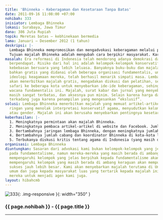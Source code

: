 ```yaml
---
title: 'Bhinneka - Keberagaman dan Kesetaraan Tanpa Batas'
date: 2011-09-16 11:08:00 +07:00
nohibah: 333
inisiator: Lembaga Bhinneka
lokasi: Surabaya, Jawa Timur
dana: 386 Juta Rupiah
topik: Meretas batas – kebhinekaan bermedia
lama: Januari – Desember 2012 (1 tahun)
deskripsi: |-
  Lembaga Bhinneka mempromosikan dan mengadvokasi keberagaman melalui penerbitan majalah gratis dan diskusi melalui tatap muka maupun internet (facebook, twitter, and website), membuka perpustakaan, dan mengadakan workshop. Majalah Bhinneka dicetak dan dibagikan secara gratis terutama bagi mereka yang tidak mempunyai internet (yang mempunyai internet bisa menyimak di website). Majalah Bhinneka mengangkat isu-isu lokal mengenai keberagaman, karena Indonesia amatlah kaya dalam etnis dan budaya. Beberapa Jurnal atau majalah yang memperjuangkan isu keberagaman di Indonesia, seringkali menjadi pelampiasan pendapat atau ruang pembebas bagi para penulisnya. Namun, karena jangkauannya terbatas, media seperti ini tidak membawa perubahan yang mendasar di masyarakat. Hanya lingkungan tertentu saja yang menyimaknya.
  Tujuan majalah Bhinneka adalah mengubah cara berpikir masyarakat. Karenanya, kami ingin mendapat pembaca sebanyak mungkin dengan membagikannya gratis dan menyebarluaskann melalui internet. Dengan strategi ini, kami berharap bisa mempengaruhi pola pikir masyarakat secara tidak langsung, sehingga mereka berangsur mempertanyakan pola-pola baku yang mereka imani.
masalah: Era reformasi di Indonesia telah mendorong adanya demokrasi dan kebebasan
  berpendapat. Risiko dari hal ini adalah kelompok-kelompok konservatif juga mempunyai
  kebebasan bersuara yang lebih leluasa. Banyaknya buku-buku dan majalah murah dan
  bahkan gratis yang didanai oleh beberapa organisasi fundamentalis, untuk mempromosikan
  ideologi keagamaan mereka, telah berhasil menarik simpati masa. Lembaga Bhinneka
  akan menerbitkan majalah gratis, mengadakan diskusi dan pelatihan, serta akan mengadakan
  safari ke beberapa kota untuk menyebarkan ide-ide keberagaman, sehingga bisa “menandingi”
  wacana fundamentalis ini. Majalah, surat kabar dan jurnal yang menyebarkan isu keberagaman
  masih sangat terbatas, dan aksesnya pun minim. Selain karena harga dan penyebarannya,
  terkadang juga karena penampilan yang mengesankan “ekslusif”.
solusi: Lembaga Bhinneka menerbitkan majalah yang memuat artikel-artikel dengan bahasa
  ringan yang menolak interpretasi konservatif agama, menyudutkan kelompok, etnis,
  atau gender. Majalah ini akan berusaha menyebarkan pentingnya kesetaraan tanpa kecuali.
keberhasilan: |-
  1. Meningkatnya permintaan akan majalah Bhinneka.
  2. Meningkatnya pembaca artikel-artikel di website dan Facebook. Jumlah pembaca bisa dilihat di website, sedangkan meningkatnya jumlah fan di Facebook juga menandakan adanya sambutan dari publik.
  3. Bertambahnya jaringan lembaga Bhinneka, dengan meningkatnya jumlah anggota di masing-masing kota.
  4. Bertambahnya jumlah cabang dan koordinator Bhinneka di kota-kota lain.
  5. Terbukanya diskusi kritis tentang agama di Indonesia (yang masih dianggap tabu oleh kebanyakan orang). Indikator: – Surat Pembaca, partisipasi peserta dalam diskusi Bhinneka; – Komentar di Website, milis dan Facebook
organisasi: Lembaga Bhinneka
diuntungkan: Sasaran dari advokasi kami bukan kelompok-kelompok yang jelas berpihak
  pada fundamentalisme, namun mereka-mereka yang masih berada di ambang ini. Karena
  mempengaruhi kelompok yang jelas berpihak kepada fundamentalisme akan sukar. Sedangkan
  mempengaruhi kelompok yang masih berada di ambang keraguan akan mempunyai kesempatan
  sukses jauh lebih besar. Kami akan menyebarkan majalah terutama di Universitas-universitas
  umum dan juga kepada masyarakat luas yang tertarik kepada majalah ini, dan mengajak
  mereka untuk menjadi agen kami juga.
layout: hibahcmb
---
```


![333](/static/img/hibahcmb/333.png){: .img-responsive }{: width="350" }

### {{ page.nohibah }} - {{ page.title }}

---
